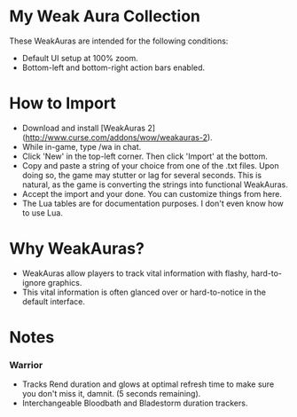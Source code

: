 # My Weak Aura Collection

These WeakAuras are intended for the following conditions:
* Default UI setup at 100% zoom.
* Bottom-left and bottom-right action bars enabled.

# How to Import
* Download and install [WeakAuras 2] (http://www.curse.com/addons/wow/weakauras-2).
* While in-game, type /wa in chat.
* Click 'New' in the top-left corner. Then click 'Import' at the bottom.
* Copy and paste a string of your choice from one of the .txt files. Upon doing so, the game may stutter or lag for several seconds. This is natural, as the game is converting the strings into functional WeakAuras.
* Accept the import and your done. You can customize things from here.
* The Lua tables are for documentation purposes. I don't even know how to use Lua.

# Why WeakAuras?
* WeakAuras allow players to track vital information with flashy, hard-to-ignore graphics.
* This vital information is often glanced over or hard-to-notice in the default interface.

# Notes

### Warrior
* Tracks Rend duration and glows at optimal refresh time to make sure you don't miss it, damnit. (5 seconds remaining).
* Interchangeable Bloodbath and Bladestorm duration trackers.
